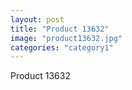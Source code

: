 ```yaml
---
layout: post
title: "Product 13632"
image: "product13632.jpg"
categories: "category1"
---
```

Product 13632
